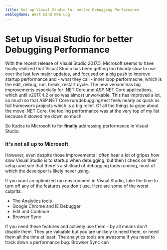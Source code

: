 ```yaml
---
title: Set up Visual Studio for better Debugging Performance
weblogName: West Wind Web Log
---
```

# Set up Visual Studio for better Debugging Performance

With the recent release of Visual Studio 2017.5, Microsoft seems to have finally realized that Visual Studio has been getting too bloody slow to use over the last few major updates, and focused on a big push to improve startup performance and - what they call - inner loop performacne, which is the edit, debug, run, break, restart cycle. The new version has big improvements especially for .NET Core and ASP.NET Core applications, which until v2017.4.2 or so was almost unworkable. This has improved a lot, so much so that ASP.NET Core run/debugging/test feels nearly as quick as full framework projects which is a big relief. Of all the things to gripe about the move .NET Core, the tooling performance was at the very top of my list because it slowed me down so much. 

So Kudos to Microsoft to for **finally** addressing performance in Visual Studio.

### It's not all up to Microsoft
However, even despite those improvements I often hear a lot of gripes how slow Visual Studio is to startup when debugging, but then I check on their setup and see that there's a shitload of debugging tools running, most of which the developer is likely never using.

If you want an optimized run environment in Visual Studio, take the time to turn off any of the features you don't use. Here are some of the worst culprits:

* The Analytics tools
* Google Chrome and IE Debugger
* Edit and Continue
* Browser Sync

If you need these features and actively use them - by all means don't disable them. They are valuable but you are unlikely to need them, or need them all the time at least. The analytics tools are awesome if you need to track down a performance bug. Browser Sync can 